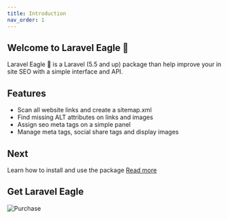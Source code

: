 ```yaml
---
title: Introduction
nav_order: 1
---
```


## Welcome to Laravel Eagle 🦅

Laravel Eagle 🦅 is a Laravel (5.5 and up) package than help improve your in site SEO with a simple interface and API.

## Features
* Scan all website links and create a sitemap.xml
* Find missing ALT attributes on links and images
* Assign seo meta tags on a simple panel
* Manage meta tags, social share tags and display images


## Next
Learn how to install and use the package
[Read more](install.md)

## Get Laravel Eagle

![Purchase](https://img.shields.io/badge/Purchase-@Envato-success.svg)
